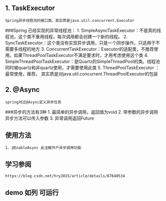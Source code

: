 ## 1. TaskExecutor
    Spring异步线程池的接口类，其实质是java.util.concurrent.Executor
###Spring 已经实现的异常线程池： 
    1. SimpleAsyncTaskExecutor：不是真的线程池，这个类不重用线程，每次调用都会创建一个新的线程。 
    2. SyncTaskExecutor：这个类没有实现异步调用，只是一个同步操作。只适用于不需要多线程的地方 
    3. ConcurrentTaskExecutor：Executor的适配类，不推荐使用。如果ThreadPoolTaskExecutor不满足要求时，才用考虑使用这个类 
    4. SimpleThreadPoolTaskExecutor：是Quartz的SimpleThreadPool的类。线程池同时被quartz和非quartz使用，才需要使用此类 
    5. ThreadPoolTaskExecutor ：最常使用，推荐。 其实质是对java.util.concurrent.ThreadPoolExecutor的包装


## 2. @Async
    spring对过@Async定义异步任务
###异步的方法有3种 
    1. 最简单的异步调用，返回值为void 
    2. 带参数的异步调用 异步方法可以传入参数 
    3. 异常调用返回Future
    
    
## 使用方法
   
    1. @EnableAsync 此注解开户异步调用功能 
    
 ## 学习参阅
    https://blog.csdn.net/hry2015/article/details/67640534
 ## demo 如列 可运行   